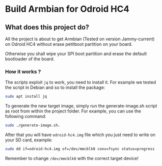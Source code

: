# Build Armbian for Odroid HC4

## What does this project do?

All the project is about to get Armbian (Tested on version Jammy-current) on Odroid HC4 without erase petitboot partition on your board.

Otherwise you shall wipe your SPI boot partition and erase the default bootloader of the board.

### How it works ?

The scripts exploit `jq` to work, you need to install it. For example we tested the script in Debian and so to install the package:
```bash
sudo apt install jq
```

To generate the new target image, simply run the generate-image.sh script as root from within the project folder. For example, you can use the following command: 
```bash
sudo ./generate-image.sh.
```

After that you will have `odroid-hc4.img` file which you just need to write on your SD card, example:

```bash
sudo dd if=odroid-hc4.img of=/dev/mmcblk0 conv=fsync status=progress
```

Remember to change `/dev/mmcblk0` with the correct target device!
